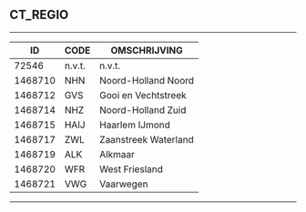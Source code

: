 ## CT_REGIO

***

|ID                              	|CODE          	|OMSCHRIJVING|
|------                          	|----          	|-----    |
|72546|n.v.t.|n.v.t.|
|1468710|NHN|Noord-Holland Noord|
|1468712|GVS|Gooi en Vechtstreek|
|1468714|NHZ|Noord-Holland Zuid|
|1468715|HAIJ|Haarlem IJmond|
|1468717|ZWL|Zaanstreek Waterland|
|1468719|ALK|Alkmaar|
|1468720|WFR|West Friesland|
|1468721|VWG|Vaarwegen|


***
